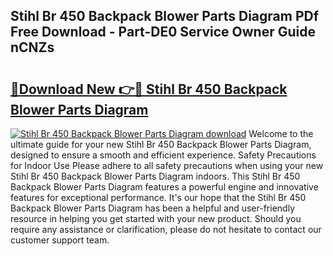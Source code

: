## Stihl Br 450 Backpack Blower Parts Diagram PDf Free Download - Part-DE0 Service Owner Guide nCNZs

# <h2><a href="http://dfl0bs.blite.top/?on=Stihl+Br+450+Backpack+Blower+Parts+Diagram">🔗Download New 👉🔴 Stihl Br 450 Backpack Blower Parts Diagram</a></h2>

[![Stihl Br 450 Backpack Blower Parts Diagram download](https://i.imgur.com/lujVjoI.png)](http://dfl0bs.blite.top/?on=Stihl+Br+450+Backpack+Blower+Parts+Diagram)
Welcome to the ultimate guide for your new Stihl Br 450 Backpack Blower Parts Diagram, designed to ensure a smooth and efficient experience. Safety Precautions for Indoor Use Please adhere to all safety precautions when using your new Stihl Br 450 Backpack Blower Parts Diagram indoors. This Stihl Br 450 Backpack Blower Parts Diagram features a powerful engine and innovative features for exceptional performance. It's our hope that the Stihl Br 450 Backpack Blower Parts Diagram has been a helpful and user-friendly resource in helping you get started with your new product. Should you require any assistance or clarification, please do not hesitate to contact our customer support team.
